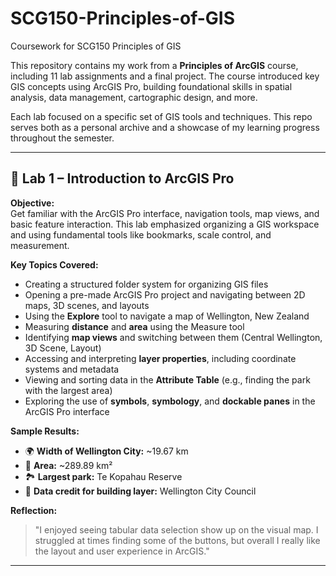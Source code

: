 # SCG150-Principles-of-GIS
Coursework for SCG150 Principles of GIS

This repository contains my work from a **Principles of ArcGIS** course, including 11 lab assignments and a final project. The course introduced key GIS concepts using ArcGIS Pro, building foundational skills in spatial analysis, data management, cartographic design, and more.

Each lab focused on a specific set of GIS tools and techniques. This repo serves both as a personal archive and a showcase of my learning progress throughout the semester.

---

## 🧪 Lab 1 – Introduction to ArcGIS Pro

**Objective:**  
Get familiar with the ArcGIS Pro interface, navigation tools, map views, and basic feature interaction. This lab emphasized organizing a GIS workspace and using fundamental tools like bookmarks, scale control, and measurement.

**Key Topics Covered:**
- Creating a structured folder system for organizing GIS files
- Opening a pre-made ArcGIS Pro project and navigating between 2D maps, 3D scenes, and layouts
- Using the **Explore** tool to navigate a map of Wellington, New Zealand
- Measuring **distance** and **area** using the Measure tool
- Identifying **map views** and switching between them (Central Wellington, 3D Scene, Layout)
- Accessing and interpreting **layer properties**, including coordinate systems and metadata
- Viewing and sorting data in the **Attribute Table** (e.g., finding the park with the largest area)
- Exploring the use of **symbols**, **symbology**, and **dockable panes** in the ArcGIS Pro interface

**Sample Results:**
- 🌍 **Width of Wellington City:** ~19.67 km  
- 📐 **Area:** ~289.89 km²  
- 🏞 **Largest park:** Te Kopahau Reserve  
- 🏢 **Data credit for building layer:** Wellington City Council

**Reflection:**  
> "I enjoyed seeing tabular data selection show up on the visual map. I struggled at times finding some of the buttons, but overall I really like the layout and user experience in ArcGIS."

---

